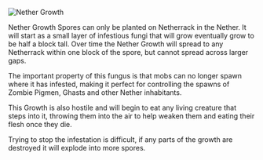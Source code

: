 ![Nether Growth](block:betterwithmods:nether_growth)

Nether Growth Spores can only be planted on Netherrack in the Nether. It will start as a small layer of infestious fungi that will grow eventually grow to be half a block tall. Over time the Nether Growth will spread to any Netherrack within one block of the spore, but cannot spread across larger gaps.

The important property of this fungus is that mobs can no longer spawn where it has infested, making it perfect for controlling the spawns of Zombie Pigmen, Ghasts and other Nether inhabitants.

This Growth is also hostile and will begin to eat any living creature that steps into it, throwing them into the air to help weaken them and eating their flesh once they die.

Trying to stop the infestation is difficult, if any parts of the growth are destroyed it will explode into more spores.
